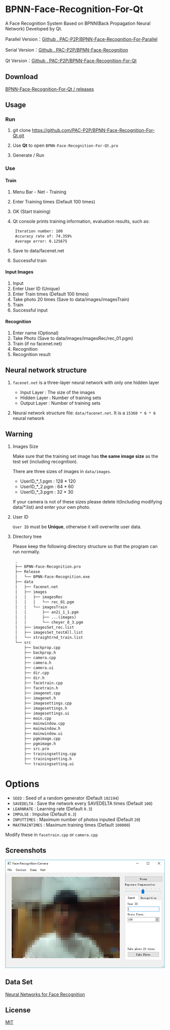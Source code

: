 # BPNN-Face-Recognition-For-Qt

A Face Recognition System Based on BPNN(Back Propagation Neural Network) Developed by Qt.

Parallel Version：[Github . PAC-P2P/BPNN-Face-Recognition-For-Parallel](https://github.com/PAC-P2P/BPNN-Face-Recognition-For-Parallel)

Serial Version：[Github . PAC-P2P/BPNN-Face-Recognition](https://github.com/PAC-P2P/BPNN-Face-Recognition)

Qt Version：[Github . PAC-P2P/BPNN-Face-Recognition-For-Qt](https://github.com/PAC-P2P/BPNN-Face-Recognition-For-Qt)


## Download
 
[BPNN-Face-Recognition-For-Qt / releases](https://github.com/PAC-P2P/BPNN-Face-Recognition-For-Qt/releases)

## Usage

### Run

1. git clone https://github.com/PAC-P2P/BPNN-Face-Recognition-For-Qt.git

2. Use **Qt** to open `BPNN-Face-Recognition-For-Qt.pro`

3. Generate / Run

### Use

#### Train

1. Menu Bar - Net - Training
2. Enter Training times (Default 100 times)
3. OK (Start training)
4. Qt console prints training information, evaluation results, such as:

		Iteration number: 100
		Accuracy rate of: 74.359%
		Average error: 0.125675

5. Save to data/facenet.net
6. Successful train

#### Input Images

1. Input
2. Enter User ID (Unique)
3. Enter Train times (Default 100 times)
4. Take photo 20 times (Save to data/images/imagesTrain)
5. Train
6. Successful input

#### Recognition

1. Enter name (Optional)
2. Take Photo (Save to data/images/imagesRec/rec_01.pgm)
3. Train (if no facenet.net)
4. Recognition
5. Recognition result

## Neural network structure

1. `facenet.net` is a three-layer neural network with only one hidden layer

	* Input Layer : The size of the images
	* Hidden Layer : Number of training sets
	* Output Layer : Number of training sets

2. Neural network structure file: `data/facenet.net`. It is a `15360 * 6 * 6` neural network

## Warning

1. Images Size

	Make sure that the training set image has **the same image size** as the test set (including recognition).

	There are three sizes of images in `data/images`.

	* UserID_\*_1.pgm : 128 * 120
	* UserID_\*_2.pgm : 64 * 60
	* UserID_\*_3.pgm : 32 * 30

	If your camera is not of these sizes please delete it(Including modifying data/*.list) and enter your own photo.

2. User ID

	`User ID` must be **Unique**, otherwise it will overwrite user data.

3. Directory tree

	Please keep the following directory structure so that the program can run normally.

		.
		├── BPNN-Face-Recognition.pro
		├── Release
		│   └── BPNN-Face-Recognition.exe
		├── data
		│   ├── facenet.net
		│   ├── images
		│   │   ├── imagesRec
		│   │   │   └── rec_01.pgm
		│   │   └── imagesTrain
		│   │       ├── an2i_1_1.pgm
		│   │       ├── ...(images)
		│   │       └── cheyer_8_3.pgm
		│   ├── imagesSet_rec.list
		│   ├── imagesSet_testAll.list
		│   └── straightrnd_train.list
		└── src
    		├── backprop.cpp
    		├── backprop.h
    		├── camera.cpp
    		├── camera.h
    		├── camera.ui
    		├── dir.cpp
    		├── dir.h
    		├── facetrain.cpp
    		├── facetrain.h
    		├── imagenet.cpp
    		├── imagenet.h
    		├── imagesettings.cpp
    		├── imagesettings.h
    		├── imagesettings.ui
    		├── main.cpp
    		├── mainwindow.cpp
    		├── mainwindow.h
    		├── mainwindow.ui
    		├── pgmimage.cpp
    		├── pgmimage.h
    		├── src.pro
    		├── trainingsetting.cpp
    		├── trainingsetting.h
    		└── trainingsetting.ui

# Options

* `SEED` : Seed of a random generator (Default `102194`)
* `SAVEDELTA` : Save the network every SAVEDELTA times (Default `100`)
* `LEARNRATE` : Learning rate (Default `0.3`)
* `IMPULSE` : Impulse (Default `0.3`)
* `INPUTTIMES` : Maximum number of photos inputed (Default `20`)
* `MAXTRAINTIMES` : Maximum training times (Default `100000`)

Modify these in `facetrain.cpp` or `camera.cpp`

## Screenshots

![CaptureInput](CaptureInput.png)

## Data Set

[Neural Networks for Face Recognition](http://www.cs.cmu.edu/afs/cs.cmu.edu/user/mitchell/ftp/faces.html)

## License

[MIT](https://github.com/PAC-P2P/BPNN-Face-Recognition-For-Qt/blob/master/LICENSE)
